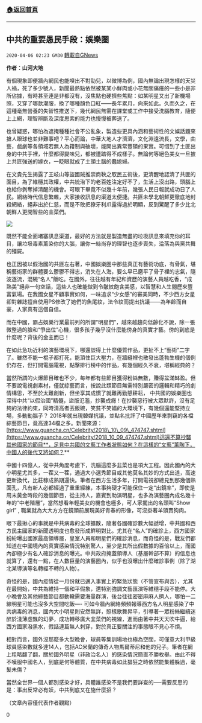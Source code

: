###  [:house:返回首頁](https://github.com/ourhimalayas/txt)
---

## 中共的重要愚民手段：娛樂圈
`2020-04-06 02:23 GM30` [轉載自GNews](https://gnews.org/zh-hant/163541/)

**作者：山河大地**

有個現象即便牆內網民也能嗅出不對勁兒，以微博為例，國內無論出現怎樣的天災人禍，死了多少號人，新聞最熱點依然被某某小鮮肉或小花無關痛癢的一些小是非所佔據，有時甚至連是非都沒有，沒焦點也硬擠些焦點：如某明星又出了新機場照，又穿了哪款潮服，換了哪種顏色口紅——長年累月，向來如此。久而久之，在這種毫無營養的失智性推送下，幾代網民無需在課堂或工作中接受洗腦教育，隨便上上網，理智辨斷及深度思索的能力也慢慢被葬送了。

也曾疑惑，哪怕為遮掩種種社會不公亂象，製造些更具內涵和藝術性的文娛話題來搶人眼球也並非難事吧？平心而論，中華大地人才濟濟，文化淵遠流長，文學，曲藝，戲劇等各領域若無人為箝制與破壞，能開出異常豐碩的果實。可惜到了土匪出身的中共手裡，什麼都得變味兒，都被遭踏得不成樣子。無論何等絕色美女一旦披上共匪強送的嫁衣，一眨眼就成了土頭土腦的蠢媳婦。

在文貴先生揭露了王岐山等盜國賊推崇商鞅之馭民五術後，更清醒地認清了共匪的面目，為了維穩其政權，中共統治下的老百姓注定好不了，生活上沒出路，頭腦上也給你剝奪掉清醒的機會。可眼下畢竟不似幾十年前，幾張人民日報就成功日了人民。網絡時代信息繁雜，大家接收訊息的渠道太便捷。共匪未學北朝鮮更徹底地封殺網絡，絕非出於仁慈，而是不敢把獠牙利爪露得過於明顯，反到驚醒了多少比北朝鮮人更開智些的韭菜們。

![](https://s3-ap-northeast-1.amazonaws.com/news.guo.offload.media/wp-content/uploads/2020/04/06021951/image0-32.jpg)

既然不能全面堵塞訊息渠道，最好的方法就是製造無盡的垃圾訊息來填充你的耳目，讓垃圾毒素薰染你的大腦，讓你一絲尚存的理智也逐步喪失，淪落為與黨共舞的殭屍。

也正因被以假治國的共匪左右著，中國娛樂圈中那些真正有藝術功底，有骨氣，堪稱藝術家的群體要么鬱鬱不得志，消失在人海，要么早已磨平了骨子裡的志氣，隨波逐流，混碗“名人”飯吃。在國外，往往越有年紀和資歷的演藝人員越吃香，“成熟美”絕非一句空話，這些人也確能做到令皺紋飽含美感，以智慧和人生閱歷來豐富氣場。在我國女星不顧事實如何，一味追求“少女感”的審美同時，不少西方女星卻對雜誌擅自使用PS修改了她們的魚尾紋，法令紋而提出抗議——為年齡而自豪，人家真有這個自信。

而在中國，霸占娛樂行業最前列的所謂“明星們”，越來越趨向低齡化不說，除一張微整過的臉和“爭出位”心機，很多孩子幾乎沒什麼能傍身的真實才藝。傍的到底是什麼呢？背後的金主而已！

在如此急功近利的演藝環境下，哪還談得上什麼優質作品，更扯不上“藝術”二字了。雖然不能一棍子都打死，能頂住巨大壓力，在牆縫裡也散發出蓬勃生機的個例仍存在，但打開電腦電視，點擊排行榜中的作品，有幾個經久不衰，堪稱經典的？

當然所謂的火爆節目確也不少，每年都有些節目獲得粉絲無數，賺得盆滿缽盈。但不要說電視劇素材，僅就綜藝而言，按說此類節目無需特別嚴密的邏輯和精巧的劇情構思，不至於太難創新，但坐享其成慣了就難再勤懇耕耘， 中共國的娛樂圈也深得中共“以假治國”精髓，盜版氾濫，抄襲成癮！在抄襲惡行被大眾默許，沒有足夠的法律約束，同時清高者丟飯碗，笑貧不笑娼的大環境下，有幾個還能堅持立場，多動動腦子？ 2018年就出現韓媒抗議，並點名批評了中國歷年來剽竊的各檔綜藝節目，竟高達34檔之多。新聞來源： [https://www.guancha.cn/Celebrity/2018\_10\_09\_474747.shtml](https://www.guancha.cn/Celebrity/2018_10_09_474747.shtml)這還不算抄襲其他國家的節目**，足見中共國的文藝工作者狀態如何？在這樣的“文藝”薰陶下，中國人的後代又將如何？**

中國十四億人，從中共角度考慮下，洗腦這麼多韭菜也是項大工程。因此國內的大小明星尤其多，一茬又一茬，通過大小選秀節目或其他莫名其妙的方式出道，高速更新換代，比莊稼成熟期還快。筆者在西方生活多年，打開電視卻總見到那幾個熟面孔，凡有新人必都經過了重重經練，本事夠硬才可能保住一定“出鏡率”，即使是周末黃金時段的幾個節目，從主持人，嘉賓到助演明星，也多為演藝圈內成名幾十年的“中老階層”，當然想看年輕美女的機會也極多，可人家擺出的名頭叫“Show girl” , 職業就為大大方方在鏡頭前展現美好青春的形像，可沒掛著羊頭賣狗肉。

眼下最揪心的事就是中共病毒的全球擴散，隨著各國確診數大幅遞增，中共國和西方民主國家的新聞透明度也愈發形成鮮明對比。尤其在“名人”的確診上，西方國家紛紛曝出國家最高領導層，皇室人員和明星們的確診消息，而奇怪的是，戰友們都知道在中國境內的真實感染情況特別驚人，至少是其所出假數據的百倍以上，而國內卻極少有名人確診消息的曝光。中共政府掩蓋領導人（基層幹部不算）的信息也就算了，還有一點，在人數巨量的演藝圈內，似乎也沒曝出什麼確診事例（除了湖北某導演等名轉經不轉的人物）。

奇怪的是，國內疫情從一月份就已邁入事實上的緊急狀態（不管宣布與否），尤其在最開始，中共為維持一個和平假象，還特別強調文藝匯演等維穩手段不能停。大小晚會及其他綜藝節目都動轍需要海量群演，後台往往密密麻麻人擠人，哪怕一二線明星可能也沒多大空間吃飯—- 可如今牆內網絡頻頻報導西方名人明星感染了中共病毒的消息，國內大小明星則安然無詳，照樣歌舞昇平，引導著一眾粉絲繼續迷醉於淺薄虛飄的幻夢，成功轉移廣大韭菜們的視線，進而由著中共天天吹牛逼，給西方國家潑黑水，假話連篇無人刺穿，對於真正要關注的事態眼不見心不煩。

相對而言，國外沒那麼多大型晚會，球員等集訓場地也極為空闊，可僅意大利甲級球員感染數就多達14人，包括AC米蘭的傳奇人物馬爾蒂尼和他的兒子。筆者在網上粗略翻了翻，關於國外明星（非政治名人）的感染情況簡直不勝枚舉。由此不得不嘆服中國名人，到底是何等體質，在中共病毒如此猖狂之時依然能集體躲過，毫髮未傷？

當然全世界一個人都別感染才好，具體誰感染不是我們要詳查的—–需要反思的是：事出反常必有妖，中共到底又在施什麼招？

（文章內容僅代表作者觀點）

0
